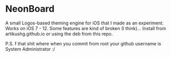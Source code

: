 # NeonBoard
A small Logos-based theming engine for iOS that I made as an experiment. Works on iOS 7 - 12. Some features are kind of broken (I think)... Install from artikushg.github.io or using the deb from this repo.

P.S. f that shit where when you commit from root your github username is System Administrator :/

